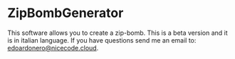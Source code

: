 # ZipBombGenerator
This software allows you to create a zip-bomb. This is a beta version and it is in italian language.
If you have questions send me an email to: edoardonero@nicecode.cloud.
